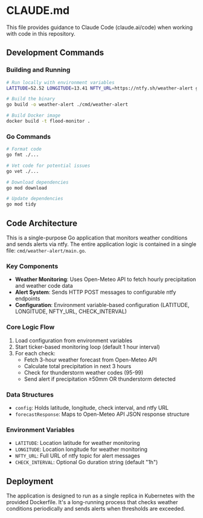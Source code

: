 # CLAUDE.md

This file provides guidance to Claude Code (claude.ai/code) when working with code in this repository.

## Development Commands

### Building and Running
```bash
# Run locally with environment variables
LATITUDE=52.52 LONGITUDE=13.41 NFTY_URL=https://ntfy.sh/weather-alert go run ./cmd/weather-alert

# Build the binary
go build -o weather-alert ./cmd/weather-alert

# Build Docker image
docker build -t flood-monitor .
```

### Go Commands
```bash
# Format code
go fmt ./...

# Vet code for potential issues
go vet ./...

# Download dependencies
go mod download

# Update dependencies
go mod tidy
```

## Code Architecture

This is a single-purpose Go application that monitors weather conditions and sends alerts via ntfy. The entire application logic is contained in a single file: `cmd/weather-alert/main.go`.

### Key Components

- **Weather Monitoring**: Uses Open-Meteo API to fetch hourly precipitation and weather code data
- **Alert System**: Sends HTTP POST messages to configurable ntfy endpoints
- **Configuration**: Environment variable-based configuration (LATITUDE, LONGITUDE, NFTY_URL, CHECK_INTERVAL)

### Core Logic Flow
1. Load configuration from environment variables
2. Start ticker-based monitoring loop (default 1 hour interval)
3. For each check:
   - Fetch 3-hour weather forecast from Open-Meteo API
   - Calculate total precipitation in next 3 hours
   - Check for thunderstorm weather codes (95-99)
   - Send alert if precipitation ≥50mm OR thunderstorm detected

### Data Structures
- `config`: Holds latitude, longitude, check interval, and ntfy URL
- `forecastResponse`: Maps to Open-Meteo API JSON response structure

### Environment Variables
- `LATITUDE`: Location latitude for weather monitoring
- `LONGITUDE`: Location longitude for weather monitoring  
- `NFTY_URL`: Full URL of ntfy topic for alert messages
- `CHECK_INTERVAL`: Optional Go duration string (default "1h")

## Deployment

The application is designed to run as a single replica in Kubernetes with the provided Dockerfile. It's a long-running process that checks weather conditions periodically and sends alerts when thresholds are exceeded.